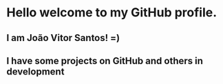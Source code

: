 # Hello welcome to my GitHub profile. 
## I am João Vitor Santos! =)
## I have some projects on GitHub and others in development
